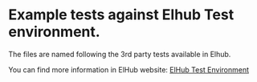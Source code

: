 # Example tests against Elhub Test environment.

The files are named following the 3rd party tests available in Elhub.

You can find more information in ElHub website: [ElHub Test Environment](https://elhub.no/dokumentasjon-og-miljoer/miljoer/elhubs-testmiljo-for-aktorgodkjenning/)

